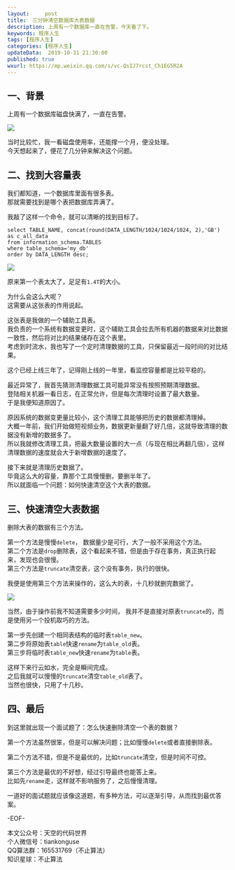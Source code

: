 ```yaml
---   
layout:     post  
title:  三分钟清空数据库大表数据  
description: 上周有一个数据库一直在告警，今天看了下。  
keywords: 程序人生  
tags: [程序人生]    
categories: [程序人生]  
updateData:  2019-10-31 21:30:00  
published: true  
wxurl: https://mp.weixin.qq.com/s/vc-QsIJ7rcst_Ch1EG5R2A  
---  
```



## 一、背景  


上周有一个数据库磁盘快满了，一直在告警。  


![](http://res.tiankonguse.com/images/2019/10/31/001.jpg)


当时比较忙，我一看磁盘使用率，还能撑一个月，便没处理。  
今天想起来了，便花了几分钟来解决这个问题。  



## 二、找到大容量表  


我们都知道，一个数据库里面有很多表。  
那就需要找到是哪个表把数据库弄满了。  


我敲了这样一个命令，就可以清晰的找到目标了。  


```
select TABLE_NAME, concat(round(DATA_LENGTH/1024/1024/1024, 2),'GB') as c_all_data
from information_schema.TABLES
where table_schema='my_db'
order by DATA_LENGTH desc;
```


![](http://res.tiankonguse.com/images/2019/10/31/002.png)


原来第一个表太大了，足足有`1.4T`的大小。  


为什么会这么大呢？  
这需要从这张表的作用说起。  


这张表是我做的一个辅助工具表。  
我负责的一个系统有数据变更时，这个辅助工具会拉去所有机器的数据来对比数据一致性，然后将对比的结果储存在这个表里。  
考虑到时流水，我也写了一个定时清理数据的工具，只保留最近一段时间的对比结果。  


这个已经上线三年了，记得刚上线的一年里，看监控容量都是比较平稳的。  


最近异常了，我首先猜测清理数据工具可能异常没有按照预期清理数据。  
登陆相关机器一看日志，在正常允许，但是每次清理时设置了最大数量。  
于是我便知道原因了。  


原因系统的数据变更量比较小，这个清理工具能够把历史的数据都清理掉。  
大概一年前，我们开始做短视频业务，数据更新量翻了好几倍，这就导致清理的数据没有新增的数据多了。  
所以我就修改清理工具，把最大数量设置的大一点（与现在相比再翻几倍），这样清理数据的速度就会大于新增数据的速度了。  


接下来就是清理历史数据了。  
毕竟这么大的容量，靠那个工具慢慢删，要删半年了。  
所以就面临一个问题：如何快速清空这个大表的数据。  


## 三、快速清空大表数据  


删除大表的数据有三个方法。  

第一个方法是慢慢`delete`， 数据量少是可行，大了一般不采用这个方法。  
第二个方法是`drop`删除表，这个看起来不错，但是由于存在事务，真正执行起来，发现也会很慢。  
第三个方法是`truncate`清空表，这个没有事务，执行的很快。  



我便是使用第三个方法来操作的，这么大的表，十几秒就删完数据了。  


![](http://res.tiankonguse.com/images/2019/10/31/003.png)



当然，由于操作前我不知道需要多少时间， 我并不是直接对原表`truncate`的，而是使用另一个投机取巧的方法。  


第一步先创建一个相同表结构的临时表`table_new`。  
第二步将原始表`table`快速`rename`为`table_old`表。  
第三步将临时表`table_new`快速`rename`为`table`表。  


这样下来行云如水，完全是瞬间完成。  
之后我就可以慢慢的`truncate`清空`table_old`表了。  
当然也很快，只用了十几秒。  


## 四、最后  


到这里就出现一个面试题了：怎么快速删除清空一个表的数据？  


第一个方法虽然很笨，但是可以解决问题；比如慢慢`delete`或者直接删除表。  


第二个方法不错，但是不是最优的，比如`truncate`清空，但是时间不可控。  


第三个方法是最优的不好想，经过引导最终也能答上来。  
比如先`rename`走，这样就不影响服务了，之后慢慢清理。  



一道好的面试题就应该像这道题，有多种方法，可以逐渐引导，从而找到最优答案。  


-EOF-  


本文公众号：天空的代码世界  
个人微信号：tiankonguse  
QQ算法群：165531769（不止算法）  
知识星球：不止算法  

